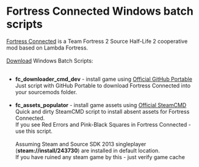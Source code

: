 # Fortress Connected Windows batch scripts
<a href=https://github.com/Lambdagon/fc>Fortress Connected</a> is a Team Fortress 2 Source Half-Life 2 cooperative mod based on Lambda Fortress.<br><br>
<a href=https://github.com/HeIIoween/fc/archive/refs/heads/main.zip>Download</a> Windows Batch Scripts:<br><br>
- <b>fc_downloader_cmd_dev</b> - install game using <a href=https://git-scm.com/downloads/win>Official GitHub Portable</a><br>
Just script with GitHub Portable to download Fortress Connected into your sourcemods folder.<br><br>
- <b>fc_assets_populator</b> - install game assets using <a href=https://steamcdn-a.akamaihd.net/client/installer/steamcmd.zip>Official SteamCMD</a><br>
Quick and dirty SteamCMD script to install absent assets for Fortress Connected.<br>
If you see Red Errors and Pink-Black Squares in Fortress Connected - use this script.<br><br>
Assuming Steam and Source SDK 2013 singleplayer (**steam://install/243730**)  are installed in default location.<br>
If you have ruined any steam game by this - just verify game cache
